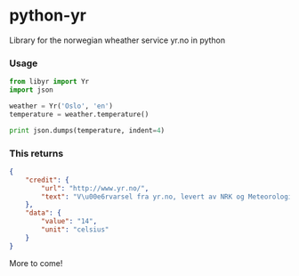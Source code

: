 python-yr
=================
Library for the norwegian wheather service yr.no in python

### Usage
```python
from libyr import Yr
import json

weather = Yr('Oslo', 'en')
temperature = weather.temperature()

print json.dumps(temperature, indent=4)
```
### This returns
```json
{
    "credit": {
        "url": "http://www.yr.no/", 
        "text": "V\u00e6rvarsel fra yr.no, levert av NRK og Meteorologisk institutt"
    }, 
    "data": {
        "value": "14", 
        "unit": "celsius"
    }
}
```

More to come!
